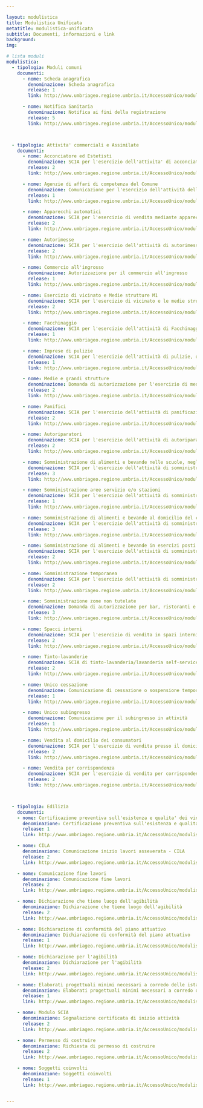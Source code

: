 ```yaml
---

layout: modulistica
title: Modulistica Unificata
metatitle: modulistica-unificata
subtitle: Documenti, informazioni e link
background:
img:

# lista moduli
modulistica:
  - tipologia: Moduli comuni
    documenti:
      - nome: Scheda anagrafica
        denominazione: Scheda anagrafica
        release: 1
        link: http://www.umbriageo.regione.umbria.it/AccessoUnico/modulistica/01.pdf

      - nome: Notifica Sanitaria
        denominazione: Notifica ai fini della registrazione
        release: 5
        link: http://www.umbriageo.regione.umbria.it/AccessoUnico/modulistica/02.pdf



  - tipologia: Attivita' commerciali e Assimilate
    documenti:
      - nome: Acconciatore ed Estetisti
        denominazione: SCIA per l'esercizio dell'attivita' di acconciatore e/o estetista
        release: 2
        link: http://www.umbriageo.regione.umbria.it/AccessoUnico/modulistica/03.pdf

      - nome: Agenzie di affari di competenza del Comune
        denominazione: Comunicazione per l'esercizio dell'attività delle agenzie di afffari di competenza del Comune
        release: 1
        link: http://www.umbriageo.regione.umbria.it/AccessoUnico/modulistica/04.pdf  

      - nome: Apparecchi automatici
        denominazione: SCIA per l'esercizio di vendita mediante apparecchi automatici in altri esercizi commerciali già abilitati o in altre strutture e/o su area pubblica
        release: 2
        link: http://www.umbriageo.regione.umbria.it/AccessoUnico/modulistica/05.pdf

      - nome: Autorimesse
        denominazione: SCIA per l'esercizio dell'attività di autorimessa
        release: 2
        link: http://www.umbriageo.regione.umbria.it/AccessoUnico/modulistica/06.pdf  

      - nome: Commercio all'ingrosso
        denominazione: Autorizzazione per il commercio all'ingrosso
        release: 1
        link: http://www.umbriageo.regione.umbria.it/AccessoUnico/modulistica/07.pdf

      - nome: Esercizio di vicinato e Medie strutture M1
        denominazione: SCIA per l'esercizio di vicinato e le medie strutture inferiori M1
        release: 2
        link: http://www.umbriageo.regione.umbria.it/AccessoUnico/modulistica/08.pdf

      - nome: Facchinaggio
        denominazione: SCIA per l'esercizio dell'attività di Facchinaggio
        release: 1
        link: http://www.umbriageo.regione.umbria.it/AccessoUnico/modulistica/09.pdf  

      - nome: Imprese di pulizie
        denominazione: SCIA per l'esercizio dell'attività di pulizie, disinfezione, disinfestazione, di derattizzazione e di sanificazione
        release: 1
        link: http://www.umbriageo.regione.umbria.it/AccessoUnico/modulistica/10.pdf

      - nome: Medie e grandi strutture
        denominazione: Domanda di autorizzazione per l'esercizio di media (media intermedia M2 2 media superiore M3) o grande struttura di vendita
        release: 2
        link: http://www.umbriageo.regione.umbria.it/AccessoUnico/modulistica/11.pdf

      - nome: Panifici
        denominazione: SCIA per l'esercizio dell'attività di panificazione
        release: 2
        link: http://www.umbriageo.regione.umbria.it/AccessoUnico/modulistica/12.pdf

      - nome: Autoriparatori
        denominazione: SCIA per l'esercizio dell'attività di autoriparatore
        release: 2
        link: http://www.umbriageo.regione.umbria.it/AccessoUnico/modulistica/13.pdf

      - nome: Somministrazione di alimenti e bevande nelle scuole, negli ospedali, nelle comunità religiose, in stabilimenti militari o nei mezzi di trasporto pubblico
        denominazione: SCIA per l'esercizio dell'attività di somministrazione di alimenti e bevande nelle scuole, negli ospedali, nelle comunità religiose, in stabilimenti militari o nei mezzi di trasporto pubblico
        release: 3
        link: http://www.umbriageo.regione.umbria.it/AccessoUnico/modulistica/14.pdf

      - nome: Somministrazione aree servizio e/o stazioni
        denominazione: SCIA per l'esercizio dell'attività di somministrazione alimenti e bevande in aree di servizio e/o stazioni
        release: 1
        link: http://www.umbriageo.regione.umbria.it/AccessoUnico/modulistica/15.pdf

      - nome: Somministrazione di alimenti e bevande al domicilio del consumatore
        denominazione: SCIA per l'esercizio dell'attività di somministrazione di alimenti e bevande al domicilio del consumatore
        release: 3
        link: http://www.umbriageo.regione.umbria.it/AccessoUnico/modulistica/16.pdf

      - nome: Somministrazione di alimenti e bevande in esercizi posti nelle aree di servizio e/o nelle stazioni
        denominazione: SCIA per l'esercizio dell'attività di somministrazione di alimenti e bevande in esercizi posti nelle aree di servizio e/o nelle stazioni
        release: 2
        link: http://www.umbriageo.regione.umbria.it/AccessoUnico/modulistica/17.pdf

      - nome: Somministrazione temporanea
        denominazione: SCIA per l'esercizio dell'attività di somministrazione temporanea di alimenti e bevande
        release: 2
        link: http://www.umbriageo.regione.umbria.it/AccessoUnico/modulistica/18.pdf

      - nome: Somministrazione zone non tutelate
        denominazione: Domanda di autorizzazione per bar, ristoranti e altri esercizi di somministrazione di alimenti e bevande (Zone non tutelate)
        release: 3
        link: http://www.umbriageo.regione.umbria.it/AccessoUnico/modulistica/19.pdf

      - nome: Spacci interni
        denominazione: SCIA per l'esercizio di vendita in spazi interni (esercizio commerciale in locale non aperto al pubblico)
        release: 2
        link: http://www.umbriageo.regione.umbria.it/AccessoUnico/modulistica/20.pdf

      - nome: Tinto-lavanderie
        denominazione: SCIA di tinto-lavanderia/lavanderia self-service a gettoni
        release: 2
        link: http://www.umbriageo.regione.umbria.it/AccessoUnico/modulistica/21.pdf

      - nome: Unico cessazione
        denominazione: Comunicazione di cessazione o sospensione temporanea di attività
        release: 1
        link: http://www.umbriageo.regione.umbria.it/AccessoUnico/modulistica/22.pdf

      - nome: Unico subingresso
        denominazione: Comunicazione per il subingresso in attività
        release: 1
        link: http://www.umbriageo.regione.umbria.it/AccessoUnico/modulistica/23.pdf

      - nome: Vendita al domicilio dei consumatori
        denominazione: SCIA per l'esercizio di vendita presso il domicilio dei consumatori
        release: 2
        link: http://www.umbriageo.regione.umbria.it/AccessoUnico/modulistica/24.pdf  

      - nome: Vendita per corrispondenza
        denominazione: SCIA per l'esercizio di vendita per corrispondenza, televisione e altri sistemi di comunicazione, compreso il commercio on line
        release: 2
        link: http://www.umbriageo.regione.umbria.it/AccessoUnico/modulistica/25.pdf



  - tipologia: Edilizia
    documenti:
    - nome: Certificazione preventiva sull'esistenza e qualita' dei vincoli
      denominazione: Certificazione preventiva sull'esistenza e qualita' dei vincoli
      release: 1
      link: http://www.umbriageo.regione.umbria.it/AccessoUnico/modulistica/26.pdf

    - nome: CILA
      denominazione: Comunicazione inizio lavori asseverata - CILA
      release: 2
      link: http://www.umbriageo.regione.umbria.it/AccessoUnico/modulistica/27.pdf

    - nome: Comunicazione fine lavori
      denominazione: Comunicazione fine lavori
      release: 2
      link: http://www.umbriageo.regione.umbria.it/AccessoUnico/modulistica/28.pdf

    - nome: Dichiarazione che tiene luogo dell'agibilità
      denominazione: Dichiarazione che tiene luogo dell'agibilità
      release: 2
      link: http://www.umbriageo.regione.umbria.it/AccessoUnico/modulistica/29.pdf

    - nome: Dichiarazione di conformità del piano attuativo
      denominazione: Dichiarazione di conformità del piano attuativo
      release: 1
      link: http://www.umbriageo.regione.umbria.it/AccessoUnico/modulistica/30.pdf

    - nome: Dichiarazione per l'agibilità
      denominazione: Dichiarazione per l'agibilità
      release: 2
      link: http://www.umbriageo.regione.umbria.it/AccessoUnico/modulistica/31.pdf

    - nome: Elaborati progettuali minimi necessari a corredo delle istanze per i titoli abitativi
      denominazione: Elaborati progettuali minimi necessari a corredo delle istanze di Permesso di costruire e di SCIA
      release: 1
      link: http://www.umbriageo.regione.umbria.it/AccessoUnico/modulistica/32.pdf

    - nome: Modulo SCIA
      denominazione: Segnalazione certificata di inizio attività
      release: 2
      link: http://www.umbriageo.regione.umbria.it/AccessoUnico/modulistica/33.pdf

    - nome: Permesso di costruire
      denominazione: Richiesta di permesso di costruire
      release: 2
      link: http://www.umbriageo.regione.umbria.it/AccessoUnico/modulistica/34.pdf

    - nome: Soggetti coinvolti
      denominazione: Soggetti coinvolti
      release: 1
      link: http://www.umbriageo.regione.umbria.it/AccessoUnico/modulistica/35.pdf


---
```

